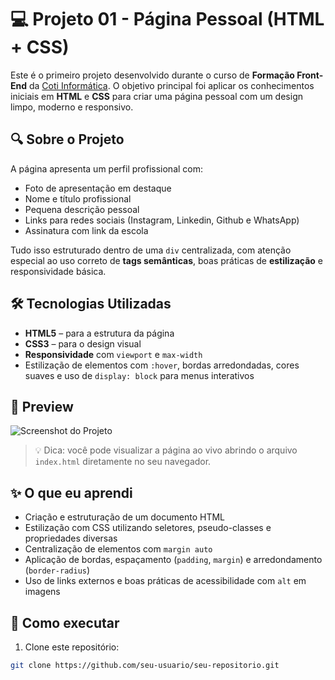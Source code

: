# 💻 Projeto 01 - Página Pessoal (HTML + CSS)

Este é o primeiro projeto desenvolvido durante o curso de **Formação Front-End** da [Coti Informática](https://www.cotiinformatica.com.br). O objetivo principal foi aplicar os conhecimentos iniciais em **HTML** e **CSS** para criar uma página pessoal com um design limpo, moderno e responsivo.

## 🔍 Sobre o Projeto

A página apresenta um perfil profissional com:

- Foto de apresentação em destaque
- Nome e título profissional
- Pequena descrição pessoal
- Links para redes sociais (Instagram, Linkedin, Github e WhatsApp)
- Assinatura com link da escola

Tudo isso estruturado dentro de uma `div` centralizada, com atenção especial ao uso correto de **tags semânticas**, boas práticas de **estilização** e responsividade básica.

## 🛠️ Tecnologias Utilizadas

- **HTML5** – para a estrutura da página
- **CSS3** – para o design visual
- **Responsividade** com `viewport` e `max-width`
- Estilização de elementos com `:hover`, bordas arredondadas, cores suaves e uso de `display: block` para menus interativos

## 📸 Preview

![Screenshot do Projeto](https://avatars.githubusercontent.com/u/112510561?v=4)

> 💡 Dica: você pode visualizar a página ao vivo abrindo o arquivo `index.html` diretamente no seu navegador.

## ✨ O que eu aprendi

- Criação e estruturação de um documento HTML
- Estilização com CSS utilizando seletores, pseudo-classes e propriedades diversas
- Centralização de elementos com `margin auto`
- Aplicação de bordas, espaçamento (`padding`, `margin`) e arredondamento (`border-radius`)
- Uso de links externos e boas práticas de acessibilidade com `alt` em imagens

## 📁 Como executar

1. Clone este repositório:
```bash
git clone https://github.com/seu-usuario/seu-repositorio.git
